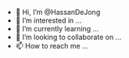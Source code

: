 - 👋 Hi, I’m @HassanDeJong
- 👀 I’m interested in ...
- 🌱 I’m currently learning ...
- 💞️ I’m looking to collaborate on ...
- 📫 How to reach me ...

<!---
HassanDeJong/HassanDeJong is a ✨ special ✨ repository because its `README.md` (this file) appears on your GitHub profile.
You can click the Preview link to take a look at your changes.
--->
